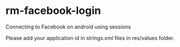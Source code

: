 rm-facebook-login
=================

Connecting to Facebook on android using sessions

Please add your application id in strings.xml files in res/values folder.
